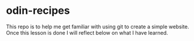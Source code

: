 # odin-recipes
This repo is to help me get familiar with using git to create a simple website.
Once this lesson is done I will reflect below on what I have learned.